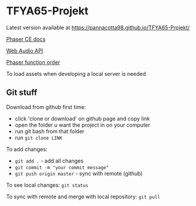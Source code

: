 # TFYA65-Projekt

Latest version available at https://pannacotta98.github.io/TFYA65-Projekt/

[Phaser CE docs](https://photonstorm.github.io/phaser-ce/index.html)

[Web Audio API](https://developer.mozilla.org/en-US/docs/Web/API/Web_Audio_API)

[Phaser function order](http://www.html5gamedevs.com/topic/1372-phaser-function-order-reserved-names-and-special-uses/)

To load assets when developing a local server is needed

## Git stuff

Download from github first time:

- click 'clone or download' on github page and copy link
- open the folder u want the project in on your computer
- run git bash from that folder
- run `git clone LINK`

To add changes:

- `git add .` - add all changes
- `git commit -m "your commit message"` 
- `git push origin master` - sync with remote (github)

To see local changes: `git status`

To sync with remote and merge with local repository: `git pull`